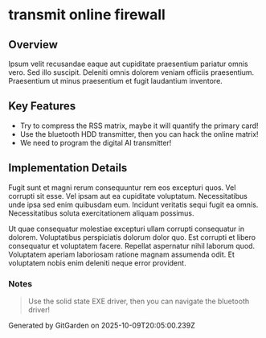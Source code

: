 # transmit online firewall

## Overview
Ipsum velit recusandae eaque aut cupiditate praesentium pariatur omnis vero. Sed illo suscipit. Deleniti omnis dolorem veniam officiis praesentium. Praesentium ut minus praesentium et fugit laudantium inventore.

## Key Features
- Try to compress the RSS matrix, maybe it will quantify the primary card!
- Use the bluetooth HDD transmitter, then you can hack the online matrix!
- We need to program the digital AI transmitter!

## Implementation Details
Fugit sunt et magni rerum consequuntur rem eos excepturi quos. Vel corrupti sit esse. Vel ipsam aut ea cupiditate voluptatum. Necessitatibus unde ipsa sed enim quibusdam eum. Incidunt veritatis sequi fugit ea omnis. Necessitatibus soluta exercitationem aliquam possimus.
 Ut quae consequatur molestiae excepturi ullam corrupti consequatur in dolorem. Voluptatibus perspiciatis dolorum dolor quo. Est corrupti et libero consequatur et voluptatem facere. Repellat aspernatur nihil laborum quod. Voluptatem aperiam laboriosam ratione magnam assumenda odit. Et voluptatem nobis enim deleniti neque error provident.

### Notes
> Use the solid state EXE driver, then you can navigate the bluetooth driver!

Generated by GitGarden on 2025-10-09T20:05:00.239Z